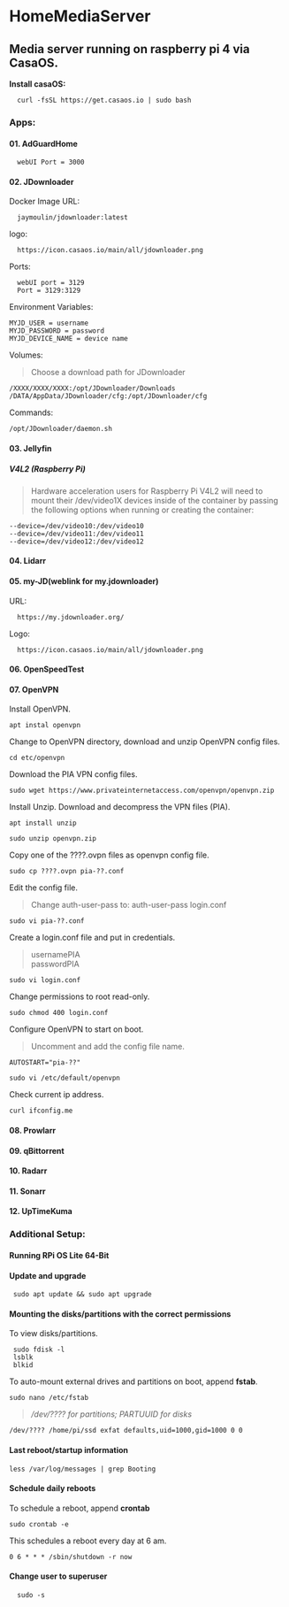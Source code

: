 # HomeMediaServer

## Media server running on raspberry pi 4 via CasaOS.

**Install casaOS:**

      curl -fsSL https://get.casaos.io | sudo bash

### **Apps:** 

#### 01. AdGuardHome

      webUI Port = 3000

#### 02. JDownloader

Docker Image URL:  
      
      jaymoulin/jdownloader:latest  

logo:  

      https://icon.casaos.io/main/all/jdownloader.png  

Ports:

      webUI port = 3129
      Port = 3129:3129

Environment Variables:

    MYJD_USER = username  
    MYJD_PASSWORD = password  
    MYJD_DEVICE_NAME = device name  

Volumes:  

> Choose a download path for JDownloader  

    /XXXX/XXXX/XXXX:/opt/JDownloader/Downloads 
    /DATA/AppData/JDownloader/cfg:/opt/JDownloader/cfg  

Commands:  

    /opt/JDownloader/daemon.sh

#### 03. Jellyfin  

##### V4L2 (Raspberry Pi)  

> Hardware acceleration users for Raspberry Pi V4L2 will need to mount their /dev/video1X devices inside of the container by passing the following options when running or creating the container: 

    --device=/dev/video10:/dev/video10
    --device=/dev/video11:/dev/video11
    --device=/dev/video12:/dev/video12  

#### 04. Lidarr  

#### 05. my-JD(weblink for my.jdownloader)  

URL:  

      https://my.jdownloader.org/  

Logo:  

      https://icon.casaos.io/main/all/jdownloader.png  

#### 06. OpenSpeedTest  

#### 07. OpenVPN  

Install OpenVPN.

    apt instal openvpn

Change to OpenVPN directory, download and unzip OpenVPN config files. 

    cd etc/openvpn 

Download the PIA VPN config files.

    sudo wget https://www.privateinternetaccess.com/openvpn/openvpn.zip

Install Unzip. Download and decompress the VPN files (PIA).  

    apt install unzip

    sudo unzip openvpn.zip

Copy one of the ????.ovpn files as openvpn config file.

    sudo cp ????.ovpn pia-??.conf

Edit the config file.
> Change auth-user-pass to: auth-user-pass login.conf  
    
    sudo vi pia-??.conf

Create a login.conf file and put in credentials.
> usernamePIA  
> passwordPIA

    sudo vi login.conf

Change permissions to root read-only.

    sudo chmod 400 login.conf

Configure OpenVPN to start on boot.
> Uncomment and add the config file name. 

    AUTOSTART="pia-??"
>
  
    sudo vi /etc/default/openvpn
    
Check current ip address.    

    curl ifconfig.me

#### 08. Prowlarr  

#### 09. qBittorrent  

#### 10. Radarr  

#### 11. Sonarr  

#### 12. UpTimeKuma   

### **Additional Setup:**

#### Running RPi OS Lite 64-Bit

#### Update and upgrade

     sudo apt update && sudo apt upgrade

#### Mounting the disks/partitions with the correct permissions  

To view disks/partitions.

     sudo fdisk -l
     lsblk
     blkid

To auto-mount external drives and partitions on boot, append **fstab**.  
    
    sudo nano /etc/fstab  

> */dev/???? for partitions; PARTUUID for disks*  

    /dev/???? /home/pi/ssd exfat defaults,uid=1000,gid=1000 0 0 


#### Last reboot/startup information
    
    less /var/log/messages | grep Booting
    
#### Schedule daily reboots

To schedule a reboot, append **crontab**
 
    sudo crontab -e

This schedules a reboot every day at 6 am.

    0 6 * * * /sbin/shutdown -r now

#### Change user to superuser
      
      sudo -s
